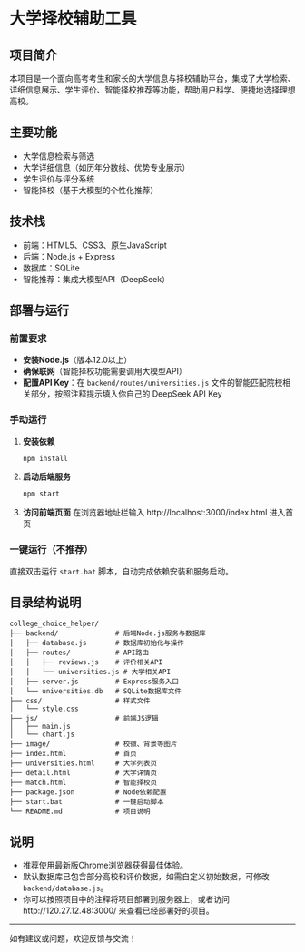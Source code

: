 # 大学择校辅助工具

## 项目简介

本项目是一个面向高考考生和家长的大学信息与择校辅助平台，集成了大学检索、详细信息展示、学生评价、智能择校推荐等功能，帮助用户科学、便捷地选择理想高校。

## 主要功能
- 大学信息检索与筛选
- 大学详细信息（如历年分数线、优势专业展示）
- 学生评价与评分系统
- 智能择校（基于大模型的个性化推荐）

## 技术栈
- 前端：HTML5、CSS3、原生JavaScript
- 后端：Node.js + Express
- 数据库：SQLite
- 智能推荐：集成大模型API（DeepSeek）

## 部署与运行

### 前置要求
- **安装Node.js**（版本12.0以上）
- **确保联网**（智能择校功能需要调用大模型API）
- **配置API Key**：在 `backend/routes/universities.js` 文件的智能匹配院校相关部分，按照注释提示填入你自己的 DeepSeek API Key

### 手动运行
1. **安装依赖**
   ```bash
   npm install
   ```
2. **启动后端服务**
   ```bash
   npm start
   ```
3. **访问前端页面**
   在浏览器地址栏输入 http://localhost:3000/index.html 进入首页

### 一键运行（不推荐）
直接双击运行 `start.bat` 脚本，自动完成依赖安装和服务启动。

## 目录结构说明
```
college_choice_helper/
├── backend/              # 后端Node.js服务与数据库
│   ├── database.js       # 数据库初始化与操作
│   ├── routes/           # API路由
│   │   ├── reviews.js    # 评价相关API
│   │   └── universities.js # 大学相关API
│   ├── server.js         # Express服务入口
│   └── universities.db   # SQLite数据库文件
├── css/                  # 样式文件
│   └── style.css
├── js/                   # 前端JS逻辑
│   ├── main.js
│   └── chart.js
├── image/                # 校徽、背景等图片
├── index.html            # 首页
├── universities.html     # 大学列表页
├── detail.html           # 大学详情页
├── match.html            # 智能择校页
├── package.json          # Node依赖配置
├── start.bat             # 一键启动脚本
└── README.md             # 项目说明
```

## 说明
- 推荐使用最新版Chrome浏览器获得最佳体验。
- 默认数据库已包含部分高校和评价数据，如需自定义初始数据，可修改 `backend/database.js`。
- 你可以按照项目中的注释将项目部署到服务器上，或者访问http://120.27.12.48:3000/ 来查看已经部署好的项目。

---
如有建议或问题，欢迎反馈与交流！ 
